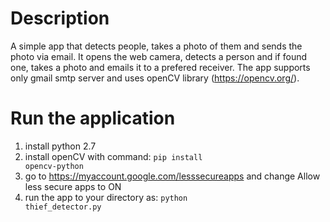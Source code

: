 # Description
A simple app that detects people, takes a photo of them and sends the photo via email.
It opens the web camera, detects a person and if found one, takes a photo and emails it to a prefered receiver.
The app supports only gmail smtp server and uses openCV library (https://opencv.org/).

# Run the application
1. install python 2.7
2. install openCV with command: <code>pip install opencv-python</code>
3. go to https://myaccount.google.com/lesssecureapps and change Allow less secure apps to ON
4. run the app to your directory as: <code>python thief_detector.py</code>

